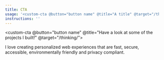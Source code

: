 ```yaml
---
title: CTA
usage: '<custom-cta @button="button name" @title="A title" @target="/thinking/">The content goes here</custom-cta>'
instructions: ''
---
```


<custom-cta @button="button name" @title="Have a look at some of the projects I built!" @target="/thinking/">

I love creating personalized web experiences that are fast, secure, accessible, environmentally friendly and privacy compliant.

</custom-cta>
